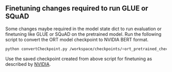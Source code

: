 ## Finetuning changes required to run GLUE or SQuAD

Some changes maybe required in the model state dict to run evaluation or finetuning like GLUE or SQuAD on the pretrained model. Run the following script to convert the ORT model checkpoint to NVIDIA BERT format.

```bash
python convertCheckpoint.py /workspace/checkpoints/<ort_pretrained_checkpoint> /workspace/checkpoints/<new checkpoint name>
```

Use the saved checkpoint created from above script for finetuning as described by [NVIDIA](https://github.com/NVIDIA/DeepLearningExamples/tree/96ff411ce84e679514947abe644d975a23867990/PyTorch/LanguageModeling/BERT#fine-tuning).
